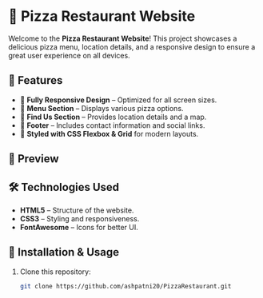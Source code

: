 # 🍕 Pizza Restaurant Website

Welcome to the **Pizza Restaurant Website**! This project showcases a delicious pizza menu, location details, and a responsive design to ensure a great user experience on all devices.  

## 🚀 Features
- 📱 **Fully Responsive Design** – Optimized for all screen sizes.
- 🍕 **Menu Section** – Displays various pizza options.
- 📍 **Find Us Section** – Provides location details and a map.
- 👣 **Footer** – Includes contact information and social links.
- 🎨 **Styled with CSS Flexbox & Grid** for modern layouts.

## 📸 Preview
  

## 🛠️ Technologies Used
- **HTML5** – Structure of the website.
- **CSS3** – Styling and responsiveness.
- **FontAwesome** – Icons for better UI.

## 🔧 Installation & Usage
1. Clone this repository:
   ```bash
   git clone https://github.com/ashpatni20/PizzaRestaurant.git
